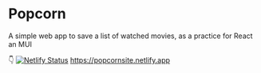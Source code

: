 # Popcorn

A simple web app to save a list of watched movies, as a practice for React an MUI

👇
[![Netlify Status](https://api.netlify.com/api/v1/badges/f0bb84a4-72e8-44bd-9eb3-11ddba567f4b/deploy-status)](https://app.netlify.com/sites/popcornsite/deploys) https://popcornsite.netlify.app
